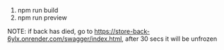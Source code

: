 1. npm run build
2. npm run preview

NOTE: if back has died, go to https://store-back-6ylx.onrender.com/swagger/index.html, after 30 secs it will be unfrozen
